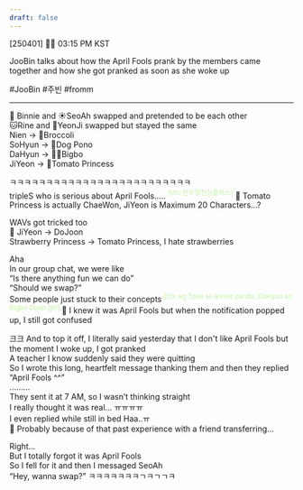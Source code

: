 ```yaml
---
draft: false
---
```

[250401] 🐣💭 03:15 PM KST

JooBin talks about how the April Fools prank by the members came together and how she got pranked as soon as she woke up

#JooBin #주빈 #fromm
___
🫧 Binnie and ☀️SeoAh swapped and pretended to be each other  
🐱Rine and 🦆YeonJi swapped but stayed the same  
Nien -> 🥦Broccoli  
SoHyun -> 🐶Dog Pono  
DaHyun -> 🧑‍🦰Bigbo  
JiYeon -> 🍅Tomato Princess

ㅋㅋㅋㅋㅋㅋㅋㅋㅋㅋㅋㅋㅋㅋㅋㅋㅋㅋㅋㅋㅋㅋㅋㅋㅋ  
tripleS who is serious about April Fools..... <font color="#c3f4a5"><sup>[t/n: 만우절진심플에스]</sup></font>
🫧 Tomato Princess is actually ChaeWon, JiYeon is Maximum 20 Characters…?

WAVs got tricked too  
🫧 JiYeon -> DoJoon  
Strawberry Princess -> Tomato Princess, I hate strawberries

Aha  
In our group chat, we were like  
“Is there anything fun we can do”  
“Should we swap?”  
Some people just stuck to their concepts
<sup><font color="#c3f4a5">[t/n: eg Tone as lesser panda, DaHyun as Bigbo Dodo girl]  </font></sup>
🫧 I knew it was April Fools but when the notification popped up, I still got confused

크크
And to top it off, I literally said yesterday that I don't like April Fools but the moment I woke up, I got pranked  
A teacher I know suddenly said they were quitting  
So I wrote this long, heartfelt message thanking them
and then they replied
“April Fools ^^”  
………  
They sent it at 7 AM, so I wasn’t thinking straight  
I really thought it was real… ㅠㅠㅠㅠ  
I even replied while still in bed
Haa..ㅠ  
🫧 Probably because of that past experience with a friend transferring…

Right…  
But I totally forgot it was April Fools  
So I fell for it and then I messaged SeoAh  
“Hey, wanna swap?” 
ㅋㅋㅋㅋㅋㅋㅋㄱㅋㄱㄱㅋ